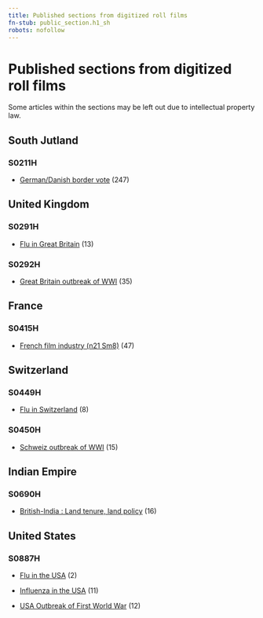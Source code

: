 ```yaml
---
title: Published sections from digitized roll films
fn-stub: public_section.h1_sh
robots: nofollow
---
```


# Published sections from digitized roll films

Some articles within the sections may be left out due to intellectual property law.

## South Jutland

### S0211H

- [German/Danish border vote](h1/sh/S0211H/0848) (247)

## United Kingdom

### S0291H

- [Flu in Great Britain](h1/sh/S0291H/1150) (13)

### S0292H

- [Great Britain outbreak of WWI](h1/sh/S0292H/0646) (35)

## France

### S0415H

- [French film industry (n21 Sm8)](h1/sh/S0415H/1010) (47)

## Switzerland

### S0449H

- [Flu in Switzerland](h1/sh/S0449H/1185) (8)

### S0450H

- [Schweiz outbreak of WWI](h1/sh/S0450H/0098) (15)

## Indian Empire

### S0690H

- [British-India : Land tenure, land policy](h1/sh/S0690H/0001) (16)

## United States

### S0887H

- [Flu in the USA](h1/sh/S0887H/0718) (2)

- [Influenza in the USA](h1/sh/S0887H/0724) (11)

- [USA Outbreak of First World War](h1/sh/S0887H/1174) (12)